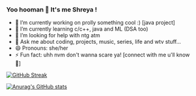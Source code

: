 ### Yoo hooman 👋 It's me Shreya !


- 🔭 I’m currently working on prolly something cool :) [java project] 
- 🌱 I’m currently learning c/c++, java and ML (DSA too)
- 🤔 I’m looking for help with ntg atm
- 💬 Ask me about coding, projects, music, series, life and wtv stuff...
- 😄 Pronouns: she/her
- ⚡ Fun fact: uhh nvm don't wanna scare ya! [connect with me u'll know 👀]


[![GitHub Streak](https://github-readme-streak-stats.herokuapp.com?user=KeplerInCoding&theme=ayu-light&hide_border=true)](https://git.io/streak-stats)


[![Anurag's GitHub stats](https://github-readme-stats.vercel.app/api?username=KeplerInCoding)](https://github.com/anuraghazra/github-readme-stats)

